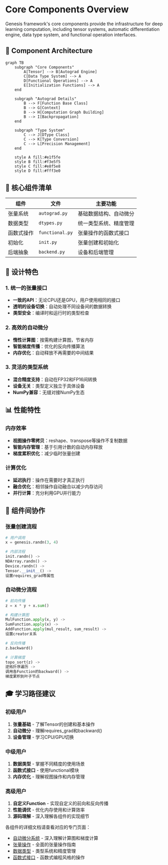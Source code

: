 # Core Components Overview

Genesis framework's core components provide the infrastructure for deep learning computation, including tensor systems, automatic differentiation engine, data type system, and functional operation interfaces.

## 🧩 Component Architecture

```mermaid
graph TB
    subgraph "Core Components"
        A[Tensor] --> B[Autograd Engine]
        C[Data Type System] --> A
        D[Functional Operations] --> A
        E[Initialization Functions] --> A
    end
    
    subgraph "Autograd Details"
        B --> F[Function Base Class]
        B --> G[Context]
        B --> H[Computation Graph Building]
        B --> I[Backpropagation]
    end
    
    subgraph "Type System"
        C --> J[DType Class]
        C --> K[Type Conversion]
        C --> L[Precision Management]
    end
    
    style A fill:#e1f5fe
    style B fill:#f3e5f5
    style C fill:#e8f5e8
    style D fill:#fff3e0
```

## 🎯 核心组件清单

| 组件 | 文件 | 主要功能 | 
|------|------|----------|
| 张量系统 | `autograd.py` | 基础数据结构、自动微分 |
| 数据类型 | `dtypes.py` | 统一类型系统、精度管理 |
| 函数式操作 | `functional.py` | 张量操作的函数式接口 |
| 初始化 | `init.py` | 张量创建和初始化 |
| 后端抽象 | `backend.py` | 设备和后端管理 |

## 🚀 设计特色

### 1. 统一的张量接口
- **一致的API**：无论CPU还是GPU，用户使用相同的接口
- **透明的设备切换**：自动处理不同设备间的数据转换
- **类型安全**：编译时和运行时的类型检查

### 2. 高效的自动微分
- **惰性计算图**：按需构建计算图，节省内存
- **智能梯度传播**：优化的反向传播算法
- **内存优化**：自动释放不再需要的中间结果

### 3. 灵活的类型系统
- **混合精度支持**：自动在FP32和FP16间转换
- **设备无关**：类型定义独立于具体设备
- **NumPy兼容**：无缝对接NumPy生态

## 📊 性能特性

### 内存效率
- **视图操作零拷贝**：reshape、transpose等操作不复制数据
- **智能内存管理**：基于引用计数的自动内存释放
- **梯度累积优化**：减少临时张量创建

### 计算优化  
- **延迟执行**：操作在需要时才真正执行
- **融合优化**：相邻操作自动融合以减少内存访问
- **并行计算**：充分利用GPU并行能力

## 🔗 组件间协作

### 张量创建流程
```python
# 用户调用
x = genesis.randn(3, 4)

# 内部流程
init.randn() -> 
NDArray.randn() -> 
Device.randn() -> 
Tensor.__init__() ->
设置requires_grad等属性
```

### 自动微分流程
```python
# 前向传播
z = x * y + x.sum()

# 构建计算图
MulFunction.apply(x, y) -> 
SumFunction.apply(x) ->
AddFunction.apply(mul_result, sum_result) ->
设置creator关系

# 反向传播
z.backward()

# 计算梯度
topo_sort(z) ->
逆拓扑序遍历 ->
调用各Function的backward() ->
梯度累积到叶子节点
```

## 🎓 学习路径建议

### 初级用户
1. **张量基础** - 了解Tensor的创建和基本操作
2. **自动微分** - 理解requires_grad和backward()
3. **设备管理** - 学习CPU/GPU切换

### 中级用户  
1. **数据类型** - 掌握不同精度的使用场景
2. **函数式接口** - 使用functional模块
3. **内存优化** - 理解视图操作和内存管理

### 高级用户
1. **自定义Function** - 实现自定义的前向和反向传播
2. **性能调优** - 优化内存使用和计算效率
3. **源码理解** - 深入理解各组件的实现细节

各组件的详细文档请查看对应的专门页面：

- [自动微分系统](autograd.md) - 深入理解计算图和梯度计算
- [张量操作](tensor.md) - 全面的张量操作指南  
- [数据类型](dtypes.md) - 类型系统和精度管理
- [函数式接口](functional.md) - 函数式编程风格的操作